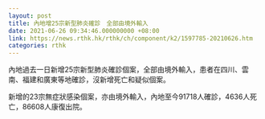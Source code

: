 ```yaml
---
layout: post
title: 內地增25宗新型肺炎確診　全部由境外輸入
date: 2021-06-26 09:34:46.000000000 +08:00
link: https://news.rthk.hk/rthk/ch/component/k2/1597785-20210626.htm
categories: rthk
---
```


內地過去一日新增25宗新型肺炎確診個案，全部由境外輸入，患者在四川、雲南、福建和廣東等地確診，沒新增死亡和疑似個案。

新增的23宗無症狀感染個案，亦由境外輸入，內地至今91718人確診，4636人死亡，86608人康復出院。
